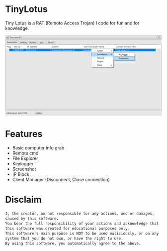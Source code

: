 # TinyLotus  

Tiny Lotus is a RAT (Remote Access Trojan) I code for fun and for knowledge. 

![main](/Img/main.png "main")

# Features  
- Basic computer info grab
- Remote cmd
- File Explorer
- Keylogger
- Screenshot
- IP Block
- Client Manager (Disconnect, Close connection)

# Disclaim
```
I, the creator, am not responsible for any actions, and or damages, caused by this software.
You bear the full responsibility of your actions and acknowledge that this software was created for educational purposes only.
This software's main purpose is NOT to be used maliciously, or on any system that you do not own, or have the right to use.
By using this software, you automatically agree to the above.
```